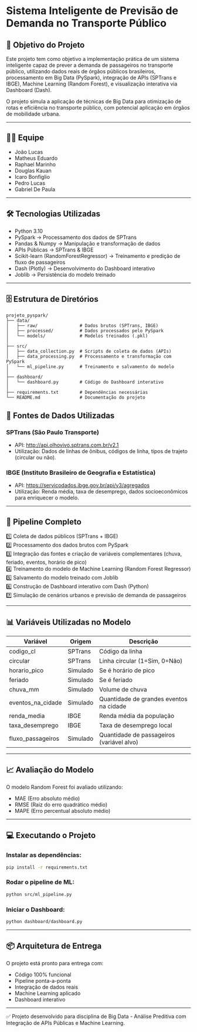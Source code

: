 
# Sistema Inteligente de Previsão de Demanda no Transporte Público

## 🎯 Objetivo do Projeto

Este projeto tem como objetivo a implementação prática de um sistema inteligente capaz de prever a demanda de passageiros no transporte público, utilizando dados reais de órgãos públicos brasileiros, processamento em Big Data (PySpark), integração de APIs (SPTrans e IBGE), Machine Learning (Random Forest), e visualização interativa via Dashboard (Dash).

O projeto simula a aplicação de técnicas de Big Data para otimização de rotas e eficiência no transporte público, com potencial aplicação em órgãos de mobilidade urbana.

---

## 👨‍💻 Equipe

- João Lucas
- Matheus Eduardo
- Raphael Marinho
- Douglas Kauan
- Icaro Bonfiglio
- Pedro Lucas
- Gabriel De Paula

---

## 🛠 Tecnologias Utilizadas

- Python 3.10
- PySpark → Processamento dos dados de SPTrans
- Pandas & Numpy → Manipulação e transformação de dados
- APIs Públicas → SPTrans & IBGE
- Scikit-learn (RandomForestRegressor) → Treinamento e predição de fluxo de passageiros
- Dash (Plotly) → Desenvolvimento do Dashboard interativo
- Joblib → Persistência do modelo treinado

---

## 🗄 Estrutura de Diretórios

```text
projeto_pyspark/
├── data/
│   ├── raw/                # Dados brutos (SPTrans, IBGE)
│   ├── processed/          # Dados processados pelo PySpark
│   └── models/             # Modelos treinados (.pkl)
│
├── src/
│   ├── data_collection.py  # Scripts de coleta de dados (APIs)
│   ├── data_processing.py  # Processamento e transformação com PySpark
│   └── ml_pipeline.py      # Treinamento e salvamento do modelo
│
├── dashboard/
│   └── dashboard.py        # Código do Dashboard interativo
│
├── requirements.txt        # Dependências necessárias
└── README.md               # Documentação do projeto
```

## 🔗 Fontes de Dados Utilizadas

### SPTrans (São Paulo Transporte)
- API: http://api.olhovivo.sptrans.com.br/v2.1
- Utilização: Dados de linhas de ônibus, códigos de linha, tipos de trajeto (circular ou não).

### IBGE (Instituto Brasileiro de Geografia e Estatística)
- API: https://servicodados.ibge.gov.br/api/v3/agregados
- Utilização: Renda média, taxa de desemprego, dados socioeconômicos para enriquecer o modelo.

---

## 🔎 Pipeline Completo

1️⃣ Coleta de dados públicos (SPTrans + IBGE)  
2️⃣ Processamento dos dados brutos com PySpark  
3️⃣ Integração das fontes e criação de variáveis complementares (chuva, feriado, eventos, horário de pico)  
4️⃣ Treinamento do modelo de Machine Learning (Random Forest Regressor)  
5️⃣ Salvamento do modelo treinado com Joblib  
6️⃣ Construção de Dashboard interativo com Dash (Python)  
7️⃣ Simulação de cenários urbanos e previsão de demanda de passageiros

---

## 📊 Variáveis Utilizadas no Modelo

| Variável | Origem | Descrição |
| -------- | ------ | --------- |
| codigo_cl | SPTrans | Código da linha |
| circular | SPTrans | Linha circular (1=Sim, 0=Não) |
| horario_pico | Simulado | Se é horário de pico |
| feriado | Simulado | Se é feriado |
| chuva_mm | Simulado | Volume de chuva |
| eventos_na_cidade | Simulado | Quantidade de grandes eventos na cidade |
| renda_media | IBGE | Renda média da população |
| taxa_desemprego | IBGE | Taxa de desemprego local |
| fluxo_passageiros | Simulado | Quantidade de passageiros (variável alvo) |

---

## 📈 Avaliação do Modelo

O modelo Random Forest foi avaliado utilizando:

- MAE (Erro absoluto médio)
- RMSE (Raiz do erro quadrático médio)
- MAPE (Erro percentual absoluto médio)

---

## 💻 Executando o Projeto

### Instalar as dependências:

```bash
pip install -r requirements.txt
```

### Rodar o pipeline de ML:

```bash
python src/ml_pipeline.py
```

### Iniciar o Dashboard:

```bash
python dashboard/dashboard.py
```

---

## 📦 Arquitetura de Entrega

O projeto está pronto para entrega com:

- Código 100% funcional
- Pipeline ponta-a-ponta
- Integração de dados reais
- Machine Learning aplicado
- Dashboard interativo

---

✅ Projeto desenvolvido para disciplina de Big Data - Análise Preditiva com Integração de APIs Públicas e Machine Learning.
